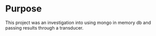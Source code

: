 # Purpose

This project was an investigation into using mongo in memory db and passing results through a transducer.

